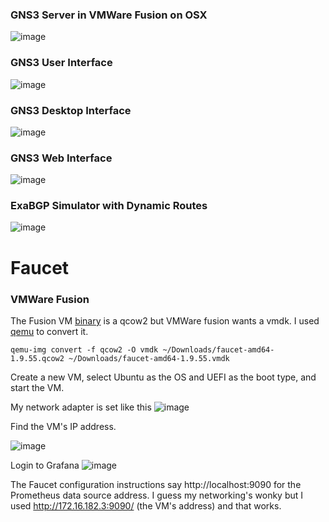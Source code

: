 ### GNS3 Server in VMWare Fusion on OSX
![image](https://user-images.githubusercontent.com/306971/136234919-9cee597a-06d7-41d4-9e69-9143fe54431f.png)

### GNS3 User Interface
![image](https://user-images.githubusercontent.com/306971/136235044-3313a515-9e1e-440a-a6a8-ac961943bcf5.png)

### GNS3 Desktop Interface
![image](https://user-images.githubusercontent.com/306971/136235190-680af203-9beb-4469-85cb-b9f122435cf7.png)

### GNS3 Web Interface
![image](https://user-images.githubusercontent.com/306971/136235895-0def3be8-6320-453e-90bb-3c2a755ac366.png)

### ExaBGP Simulator with Dynamic Routes 
![image](https://user-images.githubusercontent.com/306971/136235512-f3c4e14d-839f-4ad5-8bad-e0263577ac7c.png)

# Faucet

### VMWare Fusion

The Fusion VM [binary](https://github.com/faucetsdn/faucet/releases) is a qcow2 but VMWare fusion wants a vmdk. I used [qemu](https://www.virtualdennis.com/how-to-convert-qcow2-to-vmdk-for-vmware-using-macos/) to convert it.
```
qemu-img convert -f qcow2 -O vmdk ~/Downloads/faucet-amd64-1.9.55.qcow2 ~/Downloads/faucet-amd64-1.9.55.vmdk
```
Create a new VM, select Ubuntu as the OS and UEFI as the boot type, and start the VM.

My network adapter is set like this
![image](https://user-images.githubusercontent.com/306971/136431019-06755730-85ff-4c09-829f-dda4e541ff6e.png)

Find the VM's IP address.

![image](https://user-images.githubusercontent.com/306971/136431587-14e81d71-49ef-4ea7-a203-572240dfc3ad.png)

Login to Grafana
![image](https://user-images.githubusercontent.com/306971/136431438-12cc57b9-cb78-4d45-b6e9-3e6fdef1f1dd.png)

The Faucet configuration instructions say http://localhost:9090 for the Prometheus data source address. I guess my networking's wonky but I used http://172.16.182.3:9090/ (the VM's address) and that works.
